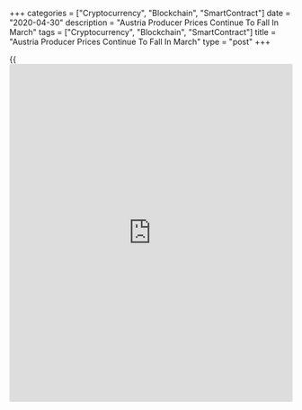 +++
categories = ["Cryptocurrency", "Blockchain", "SmartContract"]
date = "2020-04-30"
description = "Austria Producer Prices Continue To Fall In March"
tags = ["Cryptocurrency", "Blockchain", "SmartContract"]
title = "Austria Producer Prices Continue To Fall In March"
type = "post"
+++

{{<iframe id="large-banner" src="https://www.bounty.group/#slide=5.0" width="100%" height="600" scrolling="no" style="border: 0px solid rgb(216, 221, 230); border-radius: 3px;">}}

Austria's producer prices continued to declined for the tenth straight
month in March, figures from Statistics Austria showed on Thursday.

The producer price index declined 1.5 percent year-on-year in March,
following a 0.7 percent fall in February.

The decline in producer prices was mainly driven by a fall in energy
prices and intermediate goods by 5.2 percent and 2.3 percent,
respectively.

Meanwhile, prices for capital goods rose 0.9 percent in March and those
for consumer goods increased 2.1 percent.

On a monthly basis, producer prices fell 0.9 percent in March, following
a 0.4 percent decrease in the preceding month.

The producer prices fell 0.9 percent annually in the first quarter,
following a 1.1 percent decline in the fourth quarter.

Prices declined at a faster pace in the first quarter due to the
COVID-19 crisis, the agency said.

For comments and feedback [contact](https://www.playgroundfx.com/contact/): editorial@rtt[news](https://www.letsplayfx.com/blog/forex-news-website/).com

[Economic News][1]

 **What parts of the world are seeing the best (and worst) economic
performances lately? Click[here][2] to check out our [Econ Scorecard][2]
and find out! See up-to-the-moment [ranking](https://www.playgroundfx.com/blog/crypto-exchange-ranking/)s for the best and worst
performers in [GDP][3], [unemployment rate][4], [inflation][5] and much
more.**

   1. www.rtt[news](https://www.letsplayfx.com/blog/forex-news-website/).com/Content/EconomicNews.aspx
   2. www.rtt[news](https://www.letsplayfx.com/blog/forex-news-website/).com/economic-scorecard/world-rank/industrial-production/highest-performance.aspx
   3. www.rtt[news](https://www.letsplayfx.com/blog/forex-news-website/).com/economic-scorecard/world-rank/GDP/highest-performance.aspx
   4. www.rtt[news](https://www.letsplayfx.com/blog/forex-news-website/).com/economic-scorecard/world-rank/unemployment-rate/lowest-performance.aspx
   5. www.rtt[news](https://www.letsplayfx.com/blog/forex-news-website/).com/economic-scorecard/world-rank/CPI/highest-performance.aspx